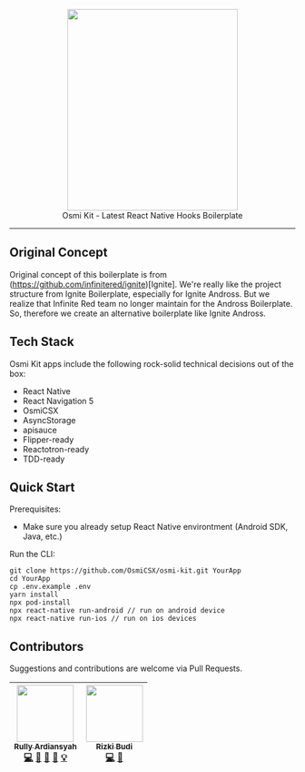 <p align="center">
  <a href="https://github.com/OsmiCSX/osmi-kit" target="_blank"><img width="300" src="https://i.imgur.com/iUmHt0q.png" height="354"></a><br>
  Osmi Kit - Latest React Native Hooks Boilerplate
</p>

------

## Original Concept
Original concept of this boilerplate is from (https://github.com/infinitered/ignite)[Ignite]. We're really like the project structure from Ignite Boilerplate, especially for Ignite Andross. But we realize that Infinite Red team no longer maintain for the Andross Boilerplate. So, therefore we create an alternative boilerplate like Ignite Andross.

## Tech Stack
Osmi Kit apps include the following rock-solid technical decisions out of the box:
- React Native
- React Navigation 5
- OsmiCSX
- AsyncStorage
- apisauce
- Flipper-ready
- Reactotron-ready
- TDD-ready

## Quick Start
Prerequisites:
- Make sure you already setup React Native environtment (Android SDK, Java, etc.)

Run the CLI:
```
git clone https://github.com/OsmiCSX/osmi-kit.git YourApp
cd YourApp
cp .env.example .env
yarn install
npx pod-install
npx react-native run-android // run on android device
npx react-native run-ios // run on ios devices
```

## Contributors
Suggestions and contributions are welcome via Pull Requests.
<!-- ALL-CONTRIBUTORS-LIST:START - Do not remove or modify this section -->
| [<img src="https://avatars3.githubusercontent.com/u/8052370" width="100px;"/><br /><sub><b>Rully Ardiansyah</b></sub>](https://github.com/DeVoresyah)<br />[💻](https://github.com/OsmiCSX/osmi-kitcommits?author=DeVoresyah "Code") [📖](https://github.com/OsmiCSX/osmi-kitcommits?author=DeVoresyah "Documentation") [💬](#question-devoresyah "Answering Questions") [👀](#review-devoresyah "Reviewed Pull Requests") [💡](#idea-devoresyah "Idea & Concept") | [<img src="https://avatars3.githubusercontent.com/u/67543151?s=460&u=d1abfe2ce47c9b2d1c8e9721c79a424df68b9b12&v=4" width="100px;"/><br /><sub><b>Rizki Budi</b></sub>](https://github.com/rizbud)<br /> [💻](https://github.com/OsmiCSX/osmi-kitcommits?author=rizbud "Code") [💬](#question-rizbud "Answering Questions") |
| :---: | :---: |
<!-- ALL-CONTRIBUTORS-LIST:END -->